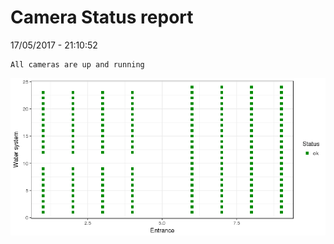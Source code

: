 Camera Status report
================
17/05/2017 - 21:10:52

    All cameras are up and running

![](camreport_files/figure-markdown_github/unnamed-chunk-2-1.png)
